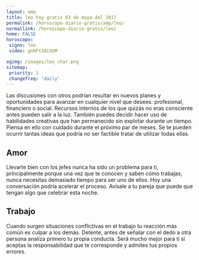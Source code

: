```yaml
---
layout: amp
title: leo hoy gratis 03 de mayo del 2017 
permalink: /horoscopo-diario-gratis/amp/leo/
normallink: /horoscopo-diario-gratis/leo/
home: FALSE
horoscopo:
 signo: leo
 video: gnHFtJ6CdUM

ogimg: /images/leo_char.png
sitemap:
 priority: 1
 changefreq: 'daily'
---
```



Las discusiones con otros podrían resultar en nuevos planes y oportunidades para avanzar en cualquier nivel que desees: profesional, financiero o social. Recursos internos de los que quizás no eras consciente antes pueden salir a la luz. También puedes decidir hacer uso de habilidades creativas que han permanecido sin explotar durante un tiempo. Piensa en ello con cuidado durante el próximo par de meses. Se te pueden ocurrir tantas ideas que podría no ser factible tratar de utilizar todas ellas.

## Amor

Llevarte bien con los jefes nunca ha sido un problema para ti, principalmente porque una vez que te conocen y saben cómo trabajas, nunca necesitas demasiado tiempo para ser uno de ellos. Hoy una conversación podría acelerar el proceso. Avísale a tu pareja que puede que tengan algo que celebrar esta noche.

## Trabajo

Cuando surgen situaciones conflictivas en el trabajo tu reacción más común es culpar a los demás. Detente, antes de señalar con el dedo a otra persona analiza primero tu propia conducta. Será mucho mejor para ti si aceptas la responsabilidad que te corresponde y admites tus propios errores.